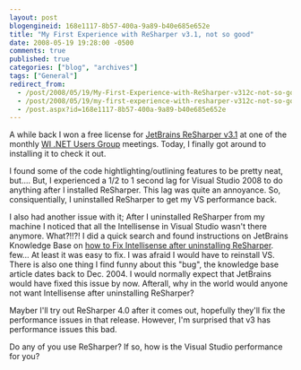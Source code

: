 ```yaml
---
layout: post
blogengineid: 168e1117-8b57-400a-9a89-b40e685e652e
title: "My First Experience with ReSharper v3.1, not so good"
date: 2008-05-19 19:28:00 -0500
comments: true
published: true
categories: ["blog", "archives"]
tags: ["General"]
redirect_from: 
  - /post/2008/05/19/My-First-Experience-with-ReSharper-v312c-not-so-good
  - /post/2008/05/19/my-first-experience-with-resharper-v312c-not-so-good
  - /post.aspx?id=168e1117-8b57-400a-9a89-b40e685e652e
---
```

<!-- more -->


A while back I won a free license for <a href="http://www.jetbrains.com/resharper/index.html">JetBrains ReSharper v3.1</a> at one of the monthly <a href="http://wi-ineta.org">WI .NET Users Group</a> meetings. Today, I finally got around to installing it to check it out.



I found some of the code hightlighting/outlining features to be pretty neat, but.... But, I experienced a 1/2 to 1 second lag for Visual Studio 2008 to do anything after I installed ReSharper. This lag was quite an annoyance. So, consiquentially, I uninstalled ReSharper to get my VS performance back.



I also had another issue with it; After I uninstalled ReSharper from my machine I noticed that all the Intellisense in Visual Studio wasn&#39;t there anymore. What?!!?! I did a quick search and found instructions on JetBrains Knowledge Base on <a href="http://support.jetbrains.com/kb/entry.jspa?categoryID=28&amp;externalID=141">how to Fix Intellisense after uninstalling ReSharper</a>. few... At least it was easy to fix. I was afraid I would have to reinstall VS. There is also one thing I find funny about this &quot;bug&quot;, the knowledge base article dates back to Dec. 2004. I would normally expect that JetBrains would have fixed this issue by now. Afterall, why in the world would anyone not want Intellisense after uninstalling ReSharper?



Mayber I&#39;ll try out ReSharper 4.0 after it comes out, hopefully they&#39;ll fix the performance issues in that release. However, I&#39;m surprised that v3 has performance issues this bad.



Do any of you use ReSharper? If so, how is the Visual Studio performance for you?

